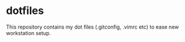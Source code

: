 # dotfiles
This repository contains my dot files (.gitconfig, .vimrc etc) to
ease new workstation setup.


